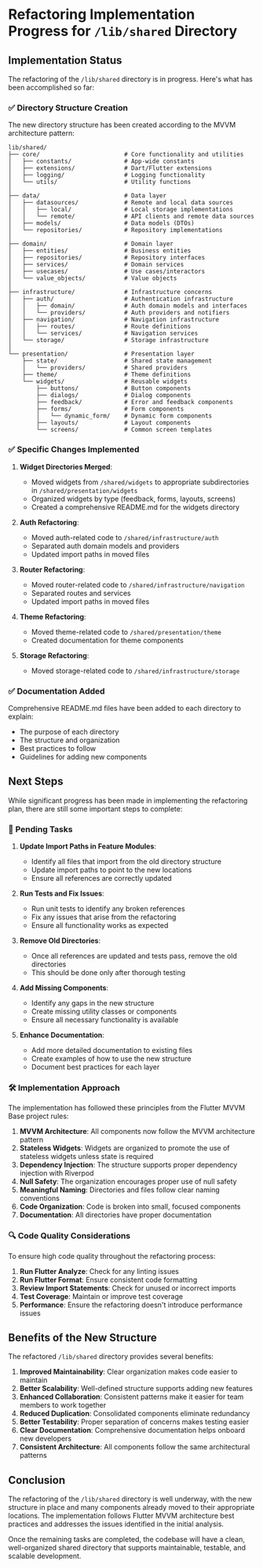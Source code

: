 # Refactoring Implementation Progress for `/lib/shared` Directory

## Implementation Status

The refactoring of the `/lib/shared` directory is in progress. Here's what has been accomplished so far:

### ✅ Directory Structure Creation

The new directory structure has been created according to the MVVM architecture pattern:

```
lib/shared/
├── core/                        # Core functionality and utilities
│   ├── constants/               # App-wide constants
│   ├── extensions/              # Dart/Flutter extensions
│   ├── logging/                 # Logging functionality
│   └── utils/                   # Utility functions
│
├── data/                        # Data layer
│   ├── datasources/             # Remote and local data sources
│   │   ├── local/               # Local storage implementations
│   │   └── remote/              # API clients and remote data sources
│   ├── models/                  # Data models (DTOs)
│   └── repositories/            # Repository implementations
│
├── domain/                      # Domain layer
│   ├── entities/                # Business entities
│   ├── repositories/            # Repository interfaces
│   ├── services/                # Domain services
│   ├── usecases/                # Use cases/interactors
│   └── value_objects/           # Value objects
│
├── infrastructure/              # Infrastructure concerns
│   ├── auth/                    # Authentication infrastructure
│   │   ├── domain/              # Auth domain models and interfaces
│   │   └── providers/           # Auth providers and notifiers
│   ├── navigation/              # Navigation infrastructure
│   │   ├── routes/              # Route definitions
│   │   └── services/            # Navigation services
│   └── storage/                 # Storage infrastructure
│
└── presentation/                # Presentation layer
    ├── state/                   # Shared state management
    │   └── providers/           # Shared providers
    ├── theme/                   # Theme definitions
    └── widgets/                 # Reusable widgets
        ├── buttons/             # Button components
        ├── dialogs/             # Dialog components
        ├── feedback/            # Error and feedback components
        ├── forms/               # Form components
        │   └── dynamic_form/    # Dynamic form components
        ├── layouts/             # Layout components
        └── screens/             # Common screen templates
```

### ✅ Specific Changes Implemented

1. **Widget Directories Merged**:
   - Moved widgets from `/shared/widgets` to appropriate subdirectories in `/shared/presentation/widgets`
   - Organized widgets by type (feedback, forms, layouts, screens)
   - Created a comprehensive README.md for the widgets directory

2. **Auth Refactoring**:
   - Moved auth-related code to `/shared/infrastructure/auth`
   - Separated auth domain models and providers
   - Updated import paths in moved files

3. **Router Refactoring**:
   - Moved router-related code to `/shared/infrastructure/navigation`
   - Separated routes and services
   - Updated import paths in moved files

4. **Theme Refactoring**:
   - Moved theme-related code to `/shared/presentation/theme`
   - Created documentation for theme components

5. **Storage Refactoring**:
   - Moved storage-related code to `/shared/infrastructure/storage`

### ✅ Documentation Added

Comprehensive README.md files have been added to each directory to explain:

- The purpose of each directory
- The structure and organization
- Best practices to follow
- Guidelines for adding new components

## Next Steps

While significant progress has been made in implementing the refactoring plan, there are still some important steps to complete:

### 🔄 Pending Tasks

1. **Update Import Paths in Feature Modules**:
   - Identify all files that import from the old directory structure
   - Update import paths to point to the new locations
   - Ensure all references are correctly updated

2. **Run Tests and Fix Issues**:
   - Run unit tests to identify any broken references
   - Fix any issues that arise from the refactoring
   - Ensure all functionality works as expected

3. **Remove Old Directories**:
   - Once all references are updated and tests pass, remove the old directories
   - This should be done only after thorough testing

4. **Add Missing Components**:
   - Identify any gaps in the new structure
   - Create missing utility classes or components
   - Ensure all necessary functionality is available

5. **Enhance Documentation**:
   - Add more detailed documentation to existing files
   - Create examples of how to use the new structure
   - Document best practices for each layer

### 🛠️ Implementation Approach

The implementation has followed these principles from the Flutter MVVM Base project rules:

1. **MVVM Architecture**: All components now follow the MVVM architecture pattern
2. **Stateless Widgets**: Widgets are organized to promote the use of stateless widgets unless state is required
3. **Dependency Injection**: The structure supports proper dependency injection with Riverpod
4. **Null Safety**: The organization encourages proper use of null safety
5. **Meaningful Naming**: Directories and files follow clear naming conventions
6. **Code Organization**: Code is broken into small, focused components
7. **Documentation**: All directories have proper documentation

### 🔍 Code Quality Considerations

To ensure high code quality throughout the refactoring process:

1. **Run Flutter Analyze**: Check for any linting issues
2. **Run Flutter Format**: Ensure consistent code formatting
3. **Review Import Statements**: Check for unused or incorrect imports
4. **Test Coverage**: Maintain or improve test coverage
5. **Performance**: Ensure the refactoring doesn't introduce performance issues

## Benefits of the New Structure

The refactored `/lib/shared` directory provides several benefits:

1. **Improved Maintainability**: Clear organization makes code easier to maintain
2. **Better Scalability**: Well-defined structure supports adding new features
3. **Enhanced Collaboration**: Consistent patterns make it easier for team members to work together
4. **Reduced Duplication**: Consolidated components eliminate redundancy
5. **Better Testability**: Proper separation of concerns makes testing easier
6. **Clear Documentation**: Comprehensive documentation helps onboard new developers
7. **Consistent Architecture**: All components follow the same architectural patterns

## Conclusion

The refactoring of the `/lib/shared` directory is well underway, with the new structure in place and many components already moved to their appropriate locations. The implementation follows Flutter MVVM architecture best practices and addresses the issues identified in the initial analysis.

Once the remaining tasks are completed, the codebase will have a clean, well-organized shared directory that supports maintainable, testable, and scalable development.


